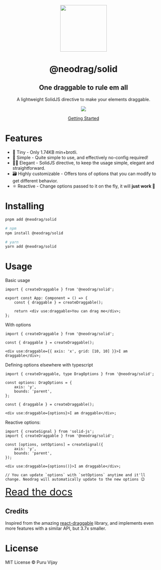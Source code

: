 <p align="center">
<a href="https://www.neodrag.dev"><img src="https://www.neodrag.dev/logo.svg" height="150" /></a>
</p>

<h1 align="center">
@neodrag/solid
</h1>

<h2 align="center">
One draggable to rule em all
</h2>

<p align="center">A lightweight SolidJS directive to make your elements draggable.</p>

<p align="center">
  <a href="https://www.npmjs.com/package/@neodrag/solid"><img src="https://img.shields.io/npm/v/@neodrag/solid?color=2c4f7d&label="></a>
<p>

<p align="center"><a href="https://www.neodrag.dev/docs/solid">Getting Started</a></p>

# Features

- 🤏 Tiny - Only 1.74KB min+brotli.
- 🐇 Simple - Quite simple to use, and effectively no-config required!
- 🧙‍♀️ Elegant - SolidJS directive, to keep the usage simple, elegant and straightforward.
- 🗃️ Highly customizable - Offers tons of options that you can modify to get different behavior.
- ⚛️ Reactive - Change options passed to it on the fly, it will **just work 🙂**

# Installing

```bash
pnpm add @neodrag/solid

# npm
npm install @neodrag/solid

# yarn
yarn add @neodrag/solid
```

# Usage

Basic usage

```tsx
import { createDraggable } from '@neodrag/solid';

export const App: Component = () => {
	const { draggable } = createDraggable();

	return <div use:draggable>You can drag me</div>;
};
```

With options

```tsx
import { createDraggable } from '@neodrag/solid';

const { draggable } = createDraggable();

<div use:draggable={{ axis: 'x', grid: [10, 10] }}>I am draggable</div>;
```

Defining options elsewhere with typescript

```tsx
import { createDraggable, type DragOptions } from '@neodrag/solid';

const options: DragOptions = {
	axis: 'y',
	bounds: 'parent',
};

const { draggable } = createDraggable();

<div use:draggable={options}>I am draggable</div>;
```

Reactive options:

```tsx
import { createSignal } from 'solid-js';
import { createDraggable } from '@neodrag/solid';

const [options, setOptions] = createSignal({
	axis: 'y',
	bounds: 'parent',
});

<div use:draggable={options()}>I am draggable</div>;

// You can update `options` with `setOptions` anytime and it'll change. Neodrag will automatically update to the new options 😉
```

<a href="https://www.neodrag.dev/docs/solid" style="font-size: 2rem">Read the docs</a>

## Credits

Inspired from the amazing [react-draggable](https://github.com/react-grid-layout/react-draggable) library, and implements even more features with a similar API, but 3.7x smaller.

# License

MIT License &copy; Puru Vijay
